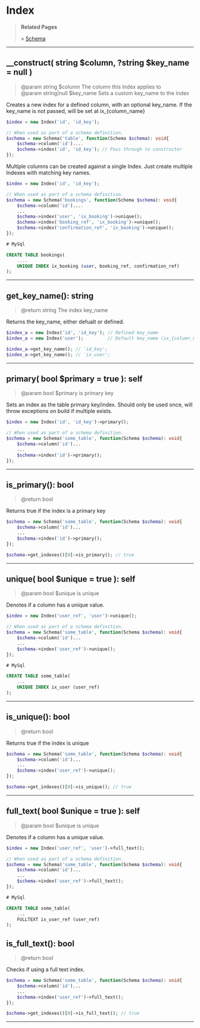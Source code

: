 # Index

> **Related Pages**
>
> » [Schema](Schema.md)

***

## __construct( string $column, ?string $key_name = null )
> @param string $column The column this Index applies to  
> @param string|null $key_name Sets a custom key_name to the index  

Creates a new index for a defined column, with an optional key_name. If the key_name is not passed, will be set at ix_{column_name}

```php
$index = new Index('id', 'id_key');

// When used as part of a schema definition.
$schema = new Schema('table', function(Schema $schema): void{
    $schema->column('id')....
    $schema->index('id', 'id_key'); // Pass through to constructor
});
```

Multiple columns can be created against a single Index. Just create multiple Indexes with matching key names.
```php
$index = new Index('id', 'id_key');

// When used as part of a schema definition.
$schema = new Schema('bookings', function(Schema $schema): void{
    $schema->column('id')....
    ...
    $schema->index('user', 'ix_booking')->unique();
    $schema->index('booking_ref', 'ix_booking')->unique();
    $schema->index('confirmation_ref', 'ix_booking')->unique();
});
```
```sql
# MySql

CREATE TABLE bookings(
    ....
    UNIQUE INDEX ix_booking (user, booking_ref, confirmation_ref)
);
```

***

## get_key_name(): string
> @return string The index key_name  

Returns the key_name, either defualt or defined.

```php
$index_a = new Index('id', 'id_key'); // Defined key_name
$index_a = new Index('user');         // Default key_name (ix_{column_name})

$index_a->get_key_name(); // 'id_key';
$index_a->get_key_name(); // 'ix_user';
```

***

## primary( bool $primary = true ): self
> @param bool $primary  is primary key  

Sets an index as the table primary key/index. Should only be used once, will throw exceptions on build if multiple exists.

```php
$index = new Index('id', 'id_key')->primary();

// When used as part of a schema definition.
$schema = new Schema('some_table', function(Schema $schema): void{
    $schema->column('id')...
    ...
    $schema->index('id')->primary();
});
```

***

## is_primary(): bool
> @return bool  

Returns true if the index is a primary key

```php
$schema = new Schema('some_table', function(Schema $schema): void{
    $schema->column('id')...
    ...
    $schema->index('id')->primary();
});

$schema->get_indexes()[0]->is_primary(); // true
```

***

## unique( bool $unique = true ): self
> @param bool $unique  is unique  

Denotes if a column has a unique value.

```php
$index = new Index('user_ref', 'user')->unique();

// When used as part of a schema definition.
$schema = new Schema('some_table', function(Schema $schema): void{
    $schema->column('id')...
    ...
    $schema->index('user_ref')->unique();
});
```
```sql
# MySql

CREATE TABLE some_table(
    ...
    UNIQUE INDEX ix_user (user_ref)
);
```

***

## is_unique(): bool
> @return bool  

Returns true if the index is unique

```php
$schema = new Schema('some_table', function(Schema $schema): void{
    $schema->column('id')...
    ...
    $schema->index('user_ref')->unique();
});

$schema->get_indexes()[0]->is_unique(); // true
```

***

## full_text( bool $unique = true ): self
> @param bool $unique  is unique  

Denotes if a column has a unique value.

```php
$index = new Index('user_ref', 'user')->full_text();

// When used as part of a schema definition.
$schema = new Schema('some_table', function(Schema $schema): void{
    $schema->column('id')...
    ...
    $schema->index('user_ref')->full_text();
});
```
```sql
# MySql

CREATE TABLE some_table(
    ...
    FULLTEXT ix_user_ref (user_ref)
);
```

## is_full_text(): bool
> @return bool  

Checks if using a full text index.

```php
$schema = new Schema('some_table', function(Schema $schema): void{
    $schema->column('id')...
    ...
    $schema->index('user_ref')->full_text();
});

$schema->get_indexes()[0]->is_full_text(); // true
```

***